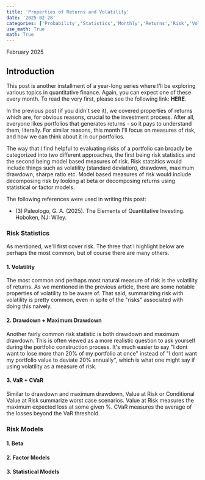```yaml
---
title: 'Properties of Returns and Volatility'
date: '2025-02-28'
categories: ['Probability','Statistics','Monthly','Returns','Risk','Volatility']
use_math: True
math: True
---
```


February 2025

## **Introduction**

This post is another installment of a year-long series where I’ll be exploring various topics in quantitative finance. Again, you can expect one of these every month. To read the very first, please see the following link: **HERE**.

In the previous post (if you didn't see it), we covered properties of returns which are, for obvious reasons, crucial to the investment process. After all, everyone likes portfolios that generates returns - so it pays to understand them, literally. For similar reasons, this month I'll focus on measures of risk, and how we can think about it in our portfolios.

The way that I find helpful to evaluating risks of a portfolio can broadly be categorized into two different approaches, the first being risk statistics and the second being model based measures of risk. Risk statsitics would include things such as volatility (standard deviation), drawdown, maximum drawdown, sharpe ratio etc. Model based measures of risk would include decomposing risk by looking at beta or decomposing returns using statistical or factor models.

The following references were used in writing this post:

- (3) Paleologo, G. A. (2025). The Elements of Quantitative Investing. Hoboken, NJ: Wiley.


### **Risk Statistics**

As mentioned, we'll first cover risk. The three that I highlight below are perhaps the most common, but of course there are many others. 

#### 1. Volatility 

The most common and perhaps most natural measure of risk is the volatility of returns. As we mentioned in the previous article, there are some notable properties of volatility to be aware of. That said, summarizing risk with volatility is pretty common, even in spite of the "risks" associated with doing this naively. 

#### 2. Drawdown + Maximum Drawdown

Another fairly common risk statistic is both drawdown and maximum drawdown. This is often viewed as a more realistic question to ask yourself during the portfolio construction process. It's much easier to say "I dont want to lose more than 20% of my portfolio at once" instead of "I dont want my portfolio value to deviate 20% annually", which is what one might say if using volatility as a measure of risk.

#### 3. VaR + CVaR

Similar to drawdown and maximum drawdown, Value at Risk or Conditional Value at Risk summarize worst case scenarios. Value at Risk measures the maximum expected loss at some given %. CVaR measures the average of the losses beyond the VaR threshold.

### **Risk Models**

#### 1. Beta

#### 2. Factor Models 

#### 3. Statistical Models